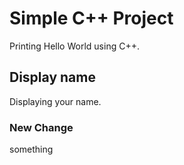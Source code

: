 # Simple C++ Project

Printing Hello World using C++.


## Display name

Displaying your name.

### New Change

something
